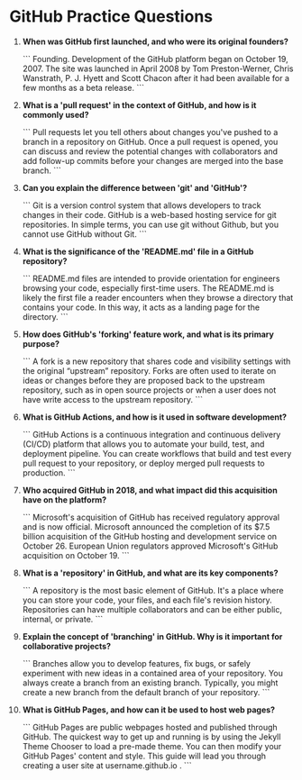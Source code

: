 # GitHub Practice Questions

1. **When was GitHub first launched, and who were its original founders?**

   \`\`\`
   Founding. Development of the GitHub platform began on October 19, 2007. The site was launched in April 2008 by Tom Preston-Werner, Chris Wanstrath, P. J. Hyett and Scott Chacon after it had been available for a few months as a beta release.
   \`\`\`

2. **What is a 'pull request' in the context of GitHub, and how is it commonly used?**

   \`\`\`
   Pull requests let you tell others about changes you've pushed to a branch in a repository on GitHub. Once a pull request is opened, you can discuss and review the potential changes with collaborators and add follow-up commits before your changes are merged into the base branch.
   \`\`\`

3. **Can you explain the difference between 'git' and 'GitHub'?**

   \`\`\`
   Git is a version control system that allows developers to track changes in their code. GitHub is a web-based hosting service for git repositories. In simple terms, you can use git without Github, but you cannot use GitHub without Git.
   \`\`\`

4. **What is the significance of the 'README.md' file in a GitHub repository?**

   \`\`\`
   README.md files are intended to provide orientation for engineers browsing your code, especially first-time users. The README.md is likely the first file a reader encounters when they browse a directory that contains your code. In this way, it acts as a landing page for the directory.
   \`\`\`

5. **How does GitHub's 'forking' feature work, and what is its primary purpose?**

   \`\`\`
   A fork is a new repository that shares code and visibility settings with the original “upstream” repository. Forks are often used to iterate on ideas or changes before they are proposed back to the upstream repository, such as in open source projects or when a user does not have write access to the upstream repository.
   \`\`\`

6. **What is GitHub Actions, and how is it used in software development?**

   \`\`\`
   GitHub Actions is a continuous integration and continuous delivery (CI/CD) platform that allows you to automate your build, test, and deployment pipeline. You can create workflows that build and test every pull request to your repository, or deploy merged pull requests to production.
   \`\`\`

7. **Who acquired GitHub in 2018, and what impact did this acquisition have on the platform?**

   \`\`\`
   Microsoft's acquisition of GitHub has received regulatory approval and is now official. Microsoft announced the completion of its $7.5 billion acquisition of the GitHub hosting and development service on October 26. European Union regulators approved Microsoft's GitHub acquisition on October 19.
   \`\`\`

8. **What is a 'repository' in GitHub, and what are its key components?**

   \`\`\`
   A repository is the most basic element of GitHub. It's a place where you can store your code, your files, and each file's revision history. Repositories can have multiple collaborators and can be either public, internal, or private.
   \`\`\`

9. **Explain the concept of 'branching' in GitHub. Why is it important for collaborative projects?**

   \`\`\`
   Branches allow you to develop features, fix bugs, or safely experiment with new ideas in a contained area of your repository. You always create a branch from an existing branch. Typically, you might create a new branch from the default branch of your repository.
   \`\`\`

10. **What is GitHub Pages, and how can it be used to host web pages?**

    \`\`\`
    GitHub Pages are public webpages hosted and published through GitHub. The quickest way to get up and running is by using the Jekyll Theme Chooser to load a pre-made theme. You can then modify your GitHub Pages' content and style. This guide will lead you through creating a user site at username.github.io .
    \`\`\`

